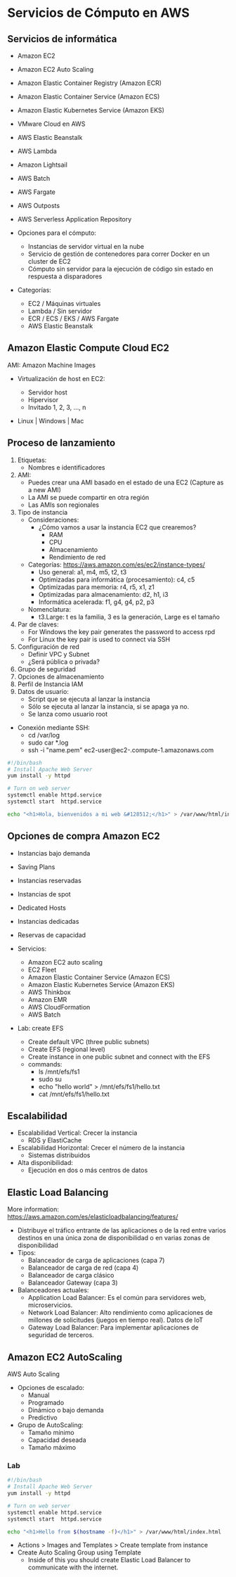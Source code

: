 # Servicios de Cómputo en AWS

## Servicios de informática

* Amazon EC2
* Amazon EC2 Auto Scaling
* Amazon Elastic Container Registry (Amazon ECR)
* Amazon Elastic Container Service (Amazon ECS)
* Amazon Elastic Kubernetes Service (Amazon EKS)
* VMware Cloud en AWS
* AWS Elastic Beanstalk
* AWS Lambda
* Amazon Lightsail
* AWS Batch
* AWS Fargate
* AWS Outposts
* AWS Serverless Application Repository

* Opciones para el cómputo:
    * Instancias de servidor virtual en la nube
    * Servicio de gestión de contenedores para correr Docker en un cluster de EC2
    * Cómputo sin servidor para la ejecución de código sin estado en respuesta a disparadores

* Categorías:
    * EC2 / Máquinas virtuales
    * Lambda / Sin servidor
    * ECR / ECS / EKS / AWS Fargate 
    * AWS Elastic Beanstalk

## Amazon Elastic Compute Cloud EC2

AMI: Amazon Machine Images

* Virtualización de host en EC2:
    * Servidor host
    * Hipervisor
    * Invitado 1, 2, 3, ..., n

* Linux | Windows | Mac

## Proceso de lanzamiento

1. Etiquetas:
    * Nombres e identificadores
2. AMI:
    * Puedes crear una AMI basado en el estado de una EC2 (Capture as a new AMI)
    * La AMI se puede compartir en otra región
    * Las AMIs son regionales
3. Tipo de instancia
    * Consideraciones:
        * ¿Cómo vamos a usar la instancia EC2 que crearemos?
            * RAM
            * CPU
            * Almacenamiento
            * Rendimiento de red
    * Categorías: https://aws.amazon.com/es/ec2/instance-types/
        * Uso general: a1, m4, m5, t2, t3
        * Optimizadas para informática (procesamiento): c4, c5
        * Optimizadas para memoria: r4, r5, x1, z1
        * Optimizadas para almacenamiento: d2, h1, i3
        * Informática acelerada: f1, g4, g4, p2, p3
    * Nomenclatura:
        * t3.Large: t es la familia, 3 es la generación, Large es el tamaño
4. Par de claves:
    * For Windows the key pair generates the password to access rpd
    * For Linux the key pair is used to connect via SSH
5. Configuración de red
    * Definir VPC y Subnet
    * ¿Será pública o privada?
6. Grupo de seguridad
7. Opciones de almacenamiento
8. Perfil de Instancia IAM
9. Datos de usuario:
    * Script que se ejecuta al lanzar la instancia
    * Sólo se ejecuta al lanzar la instancia, si se apaga ya no.
    * Se lanza como usuario root

* Conexión mediante SSH:
    * cd /var/log
    * sudo car *.log
    * ssh -i "name.pem" ec2-user@ec2-.compute-1.amazonaws.com

```bash
#!/bin/bash
# Install Apache Web Server
yum install -y httpd

# Turn on web server
systemctl enable httpd.service
systemctl start  httpd.service

echo "<h1>Hola, bienvenidos a mi web &#128512;</h1>" > /var/www/html/index.html
```

## Opciones de compra Amazon EC2

* Instancias bajo demanda
* Saving Plans
* Instancias reservadas
* Instancias de spot
* Dedicated Hosts
* Instancias dedicadas
* Reservas de capacidad

* Servicios:
    * Amazon EC2 auto scaling
    * EC2 Fleet
    * Amazon Elastic Container Service (Amazon ECS)
    * Amazon Elastic Kubernetes Service (Amazon EKS)
    * AWS Thinkbox
    * Amazon EMR
    * AWS CloudFormation
    * AWS Batch

* Lab: create EFS
    * Create default VPC (three public subnets)
    * Create EFS (regional level)
    * Create instance in one public subnet and connect with the EFS
    * commands:
        * ls /mnt/efs/fs1
        * sudo su
        * echo "hello world" > /mnt/efs/fs1/hello.txt
        * cat /mnt/efs/fs1/hello.txt

## Escalabilidad

* Escalabilidad Vertical: Crecer la instancia
    * RDS y ElastiCache
* Escalabilidad Horizontal: Crecer el número de la instancia
    * Sistemas distribuidos
* Alta disponibilidad:
    * Ejecución en dos o más centros de datos

## Elastic Load Balancing

More information: https://aws.amazon.com/es/elasticloadbalancing/features/

* Distribuye el tráfico entrante de las aplicaciones o de la red entre varios destinos en una única zona de disponibilidad o en varias zonas de disponibilidad
* Tipos:
    * Balanceador de carga de aplicaciones (capa 7)
    * Balanceador de carga de red (capa 4)
    * Balanceador de carga clásico 
    * Balanceador Gateway (capa 3)
* Balanceadores actuales:
    * Application Load Balancer: Es el común para servidores web, microservicios. 
    * Network Load Balancer: Alto rendimiento como aplicaciones de millones de solicitudes (juegos en tiempo real). Datos de IoT
    * Gateway Load Balancer: Para implementar aplicaciones de seguridad de terceros. 

## Amazon EC2 AutoScaling

AWS Auto Scaling

* Opciones de escalado:
    * Manual
    * Programado
    * Dinámico o bajo demanda
    * Predictivo
* Grupo de AutoScaling:
    * Tamaño mínimo
    * Capacidad deseada
    * Tamaño máximo

### Lab

```bash
#!/bin/bash
# Install Apache Web Server
yum install -y httpd

# Turn on web server
systemctl enable httpd.service
systemctl start  httpd.service

echo "<h1>Hello from $(hostname -f)</h1>" > /var/www/html/index.html
```

* Actions > Images and Templates > Create template from instance
* Create Auto Scaling Group using Template
    * Inside of this you should create Elastic Load Balancer to communicate with the internet.
